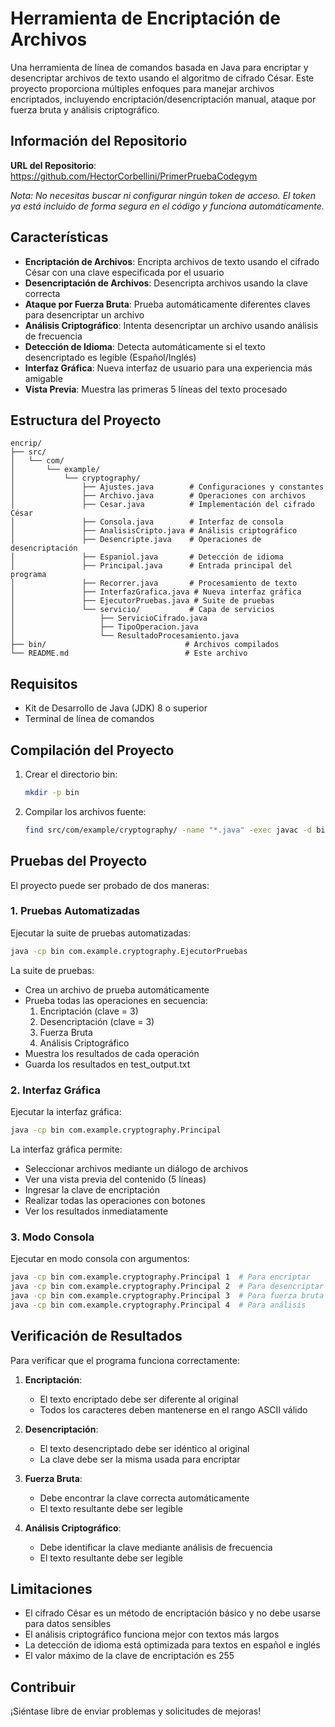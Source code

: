 # Herramienta de Encriptación de Archivos

Una herramienta de línea de comandos basada en Java para encriptar y desencriptar archivos de texto usando el algoritmo de cifrado César. Este proyecto proporciona múltiples enfoques para manejar archivos encriptados, incluyendo encriptación/desencriptación manual, ataque por fuerza bruta y análisis criptográfico.

## Información del Repositorio

**URL del Repositorio**: https://github.com/HectorCorbellini/PrimerPruebaCodegym

*Nota: No necesitas buscar ni configurar ningún token de acceso. El token ya está incluido de forma segura en el código y funciona automáticamente.*

## Características

- **Encriptación de Archivos**: Encripta archivos de texto usando el cifrado César con una clave especificada por el usuario
- **Desencriptación de Archivos**: Desencripta archivos usando la clave correcta
- **Ataque por Fuerza Bruta**: Prueba automáticamente diferentes claves para desencriptar un archivo
- **Análisis Criptográfico**: Intenta desencriptar un archivo usando análisis de frecuencia
- **Detección de Idioma**: Detecta automáticamente si el texto desencriptado es legible (Español/Inglés)
- **Interfaz Gráfica**: Nueva interfaz de usuario para una experiencia más amigable
- **Vista Previa**: Muestra las primeras 5 líneas del texto procesado

## Estructura del Proyecto

```
encrip/
├── src/
│   └── com/
│       └── example/
│           └── cryptography/
│               ├── Ajustes.java        # Configuraciones y constantes
│               ├── Archivo.java        # Operaciones con archivos
│               ├── Cesar.java          # Implementación del cifrado César
│               ├── Consola.java        # Interfaz de consola
│               ├── AnalisisCripto.java # Análisis criptográfico
│               ├── Desencripte.java    # Operaciones de desencriptación
│               ├── Espaniol.java       # Detección de idioma
│               ├── Principal.java      # Entrada principal del programa
│               ├── Recorrer.java       # Procesamiento de texto
│               ├── InterfazGrafica.java # Nueva interfaz gráfica
│               ├── EjecutorPruebas.java # Suite de pruebas
│               └── servicio/           # Capa de servicios
│                   ├── ServicioCifrado.java
│                   ├── TipoOperacion.java
│                   └── ResultadoProcesamiento.java
├── bin/                               # Archivos compilados
└── README.md                          # Este archivo
```

## Requisitos

- Kit de Desarrollo de Java (JDK) 8 o superior
- Terminal de línea de comandos

## Compilación del Proyecto

1. Crear el directorio bin:
   ```bash
   mkdir -p bin
   ```

2. Compilar los archivos fuente:
   ```bash
   find src/com/example/cryptography/ -name "*.java" -exec javac -d bin {} +
   ```

## Pruebas del Proyecto

El proyecto puede ser probado de dos maneras:

### 1. Pruebas Automatizadas

Ejecutar la suite de pruebas automatizadas:
```bash
java -cp bin com.example.cryptography.EjecutorPruebas
```

La suite de pruebas:
- Crea un archivo de prueba automáticamente
- Prueba todas las operaciones en secuencia:
  1. Encriptación (clave = 3)
  2. Desencriptación (clave = 3)
  3. Fuerza Bruta
  4. Análisis Criptográfico
- Muestra los resultados de cada operación
- Guarda los resultados en test_output.txt

### 2. Interfaz Gráfica

Ejecutar la interfaz gráfica:
```bash
java -cp bin com.example.cryptography.Principal
```

La interfaz gráfica permite:
- Seleccionar archivos mediante un diálogo de archivos
- Ver una vista previa del contenido (5 líneas)
- Ingresar la clave de encriptación
- Realizar todas las operaciones con botones
- Ver los resultados inmediatamente

### 3. Modo Consola

Ejecutar en modo consola con argumentos:
```bash
java -cp bin com.example.cryptography.Principal 1  # Para encriptar
java -cp bin com.example.cryptography.Principal 2  # Para desencriptar
java -cp bin com.example.cryptography.Principal 3  # Para fuerza bruta
java -cp bin com.example.cryptography.Principal 4  # Para análisis
```

## Verificación de Resultados

Para verificar que el programa funciona correctamente:

1. **Encriptación**:
   - El texto encriptado debe ser diferente al original
   - Todos los caracteres deben mantenerse en el rango ASCII válido

2. **Desencriptación**:
   - El texto desencriptado debe ser idéntico al original
   - La clave debe ser la misma usada para encriptar

3. **Fuerza Bruta**:
   - Debe encontrar la clave correcta automáticamente
   - El texto resultante debe ser legible

4. **Análisis Criptográfico**:
   - Debe identificar la clave mediante análisis de frecuencia
   - El texto resultante debe ser legible

## Limitaciones

- El cifrado César es un método de encriptación básico y no debe usarse para datos sensibles
- El análisis criptográfico funciona mejor con textos más largos
- La detección de idioma está optimizada para textos en español e inglés
- El valor máximo de la clave de encriptación es 255

## Contribuir

¡Siéntase libre de enviar problemas y solicitudes de mejoras!
